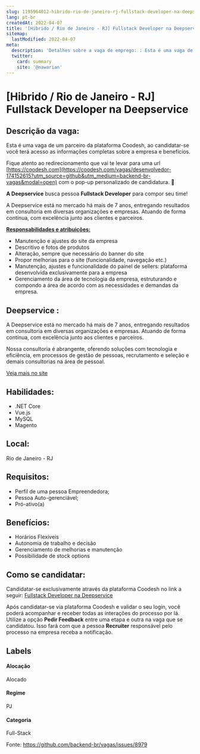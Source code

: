 ```yaml
---
slug: 1195964012-hibrido-rio-de-janeiro-rj-fullstack-developer-na-deepservice
lang: pt-br
createdAt: 2022-04-07
title: '[Hibrido / Rio de Janeiro - RJ] Fullstack Developer na Deepservice  - Vaga de Emprego'
sitemap:
  lastModified: 2022-04-07
meta:
  description: 'Detalhes sobre a vaga de emprego: : Esta é uma vaga de um parceiro da plataforma Coodesh, ao candidatar-se você terá acesso as informações completas sobre a empresa e benefícios.  Fique atento ao redirecionamento que vai te levar para uma url [https://coodesh.com](https://coodesh.com/vagas/desenvolvedor-174152615?utm_source=github&utm_medium=backend-br-vagas&modal=open) com o pop-up personalizado de candidatura. 👋 <p><strong>A Deepservice</strong> busca pessoa <strong>Fullstack Developer</strong> para compor seu time!</p> <p>A Deepservice está no mercado há mais de 7 anos, entregando resultados em consultoria em diversas organizações e empresas. Atuando de forma contínua, com excelência junto aos clientes e parceiros.</p> <p><strong><ins>Responsabilidades e atribuições:</ins></strong></p> <ul> <li>Manutenção e ajustes do site da empresa</li> <li>Descritivo e fotos de produtos&nbsp;</li> <li>Alteração, sempre que necessário do banner do site</li> <li>Propor melhorias para o site (funcionalidade, navegação etc.)</li> <li>Manutenção, ajustes e funcionalidade do painel de sellers: plataforma desenvolvida exclusivamente para a empresa&nbsp;</li> <li>Gerenciamento da área de tecnologia da empresa, estruturando e compondo a área de acordo com as necessidades e demandas da empresa.&nbsp;</li> </ul> <p></p> <p></p> <p></p>'
  twitter:
    card: summary
    site: '@nawarian'
---
```


# [Hibrido / Rio de Janeiro - RJ] Fullstack Developer na Deepservice 

## Descrição da vaga: 
Esta é uma vaga de um parceiro da plataforma Coodesh, ao candidatar-se você terá acesso as informações completas sobre a empresa e benefícios.


Fique atento ao redirecionamento que vai te levar para uma url [https://coodesh.com](https://coodesh.com/vagas/desenvolvedor-174152615?utm_source=github&utm_medium=backend-br-vagas&modal=open) com o pop-up personalizado de candidatura. 👋
<p><strong>A Deepservice</strong> busca pessoa <strong>Fullstack Developer</strong> para compor seu time!</p>
<p>A Deepservice está no mercado há mais de 7 anos, entregando resultados em consultoria em diversas organizações e empresas. Atuando de forma contínua, com excelência junto aos clientes e parceiros.</p>
<p><strong><ins>Responsabilidades e atribuições:</ins></strong></p>
<ul>
<li>Manutenção e ajustes do site da empresa</li>
<li>Descritivo e fotos de produtos&nbsp;</li>
<li>Alteração, sempre que necessário do banner do site</li>
<li>Propor melhorias para o site (funcionalidade, navegação etc.)</li>
<li>Manutenção, ajustes e funcionalidade do painel de sellers: plataforma desenvolvida exclusivamente para a empresa&nbsp;</li>
<li>Gerenciamento da área de tecnologia da empresa, estruturando e compondo a área de acordo com as necessidades e demandas da empresa.&nbsp;</li>
</ul>
<p></p>
<p></p>
<p></p>

## Deepservice : 
 <p>A Deepservice está no mercado há mais de 7 anos, entregando resultados em consultoria em diversas organizações e empresas. Atuando de forma contínua, com excelência junto aos clientes e parceiros.</p>
<p>Nossa consultoria é abrangente, oferendo soluções com tecnologia e eficiência, em processos de gestão de pessoas, recrutamento e seleção e demais consultorias na área de pessoal.</p><a href='https://coodesh.com/empresas/deepservice'>Veja mais no site</a>

 ## Habilidades: 
 - .NET Core 
- Vue.js 
- MySQL 
- Magento
## Local: 
 Rio de Janeiro - RJ
## Requisitos: 
 - Perfil de uma pessoa Empreendedora; 
- Pessoa Auto-gerenciável; 
- Pró-ativo(a)

## Benefícios: 
 - Horários Flexíveis 
- Autonomia de trabalho e decisão 
- Gerenciamento de melhorias e manutenção 
- Possibilidade de stock options
## Como se candidatar:
Candidatar-se exclusivamente através da plataforma Coodesh no link a seguir: [Fullstack Developer na Deepservice ](https://coodesh.com/vagas/desenvolvedor-174152615?utm_source=github&utm_medium=backend-br-vagas&modal=open)


Após candidatar-se via plataforma Coodesh e validar o seu login, você poderá acompanhar e receber todas as interações do processo por lá. Utilize a opção **Pedir Feedback** entre uma etapa e outra na vaga que se candidatou. Isso fará com que a pessoa **Recruiter** responsável pelo processo na empresa receba a notificação.
## Labels
#### Alocação
Alocado
#### Regime
PJ
#### Categoria
Full-Stack

Fonte: https://github.com/backend-br/vagas/issues/8979